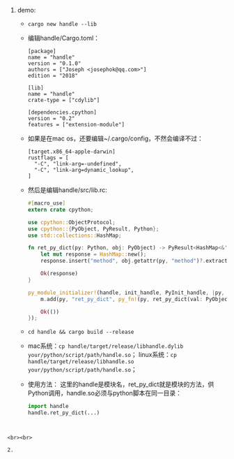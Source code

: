 1. demo:

   - `cargo new handle --lib`

   - 编辑handle/Cargo.toml：

     ```shell
     [package]
     name = "handle"
     version = "0.1.0"
     authors = ["Joseph <josephok@qq.com>"]
     edition = "2018"
     
     [lib]
     name = "handle"
     crate-type = ["cdylib"]
     
     [dependencies.cpython]
     version = "0.2"
     features = ["extension-module"]
     ```

   - 如果是在mac os，还要编辑~/.cargo/config，不然会编译不过：

     ```shell
     [target.x86_64-apple-darwin]
     rustflags = [
       "-C", "link-arg=-undefined",
       "-C", "link-arg=dynamic_lookup",
     ]
     ```

     

   - 然后是编辑handle/src/lib.rc:

     ```rust
     #[macro_use]
     extern crate cpython;
     
     use cpython::ObjectProtocol;
     use cpython::{PyObject, PyResult, Python};
     use std::collections::HashMap;
     
     fn ret_py_dict(py: Python, obj: PyObject) -> PyResult<HashMap<&'static str, String>> {
         let mut response = HashMap::new();
         response.insert("method", obj.getattr(py, "method")?.extract(py)?);
     
         Ok(response)
     }
     
     py_module_initializer!(handle, init_handle, PyInit_handle, |py, m| {
         m.add(py, "ret_py_dict", py_fn!(py, ret_py_dict(val: PyObject)))?;
     
         Ok(())
     });
     ```


   - `cd handle && cargo build --release`

   - mac系统：`cp handle/target/release/libhandle.dylib your/python/script/path/handle.so`；
     linux系统：`cp handle/target/release/libhandle.so your/python/script/path/handle.so`；

   - 使用方法：
这里的handle是模块名，ret_py_dict就是模块的方法，供Python调用，handle.so必须与python脚本在同一目录：
     
     ```python
     import handle
     handle.ret_py_dict(...)
```
     

<br><br> 

2. 